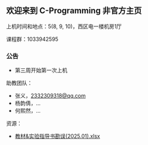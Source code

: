 ## 欢迎来到 C-Programming 非官方主页



上机时间和地点：5(8, 9, 10)，西区电一楼机房1厅

课程群：1033942595



### 公告

- 第三周开始第一次上机



助教团队：

- 张义，2332309318@qq.com
- 杨韵倩，...
- 何熙然，...



资源：

-  [教材&实验指导书勘误(2025.01).xlsx](assets\教材&实验指导书勘误(2025.01).xlsx) 
